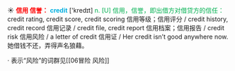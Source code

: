 ☀ <font color="red">**信用 信誉：**</font>
<font color="sky blue">**credit**</font> ['kredɪt] 
<font color="#00b050">n. [U] 信用，信誉，即出借方对借贷方的信任：</font>credit rating, credit score, credit scoring 信用等级；信用评分 / credit history, credit record 信用记录 / credit file, credit report 信用档案；信用报告 / credit risk 信用风险 / a letter of credit 信用证 / Her credit isn’t good anywhere now. 她借钱不还，弄得声名狼藉。

· 表示“风险”的词群见[[06冒险 风险]]
